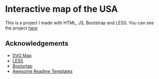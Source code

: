 
# Interactive map of the USA

This is a project I made with HTML, JS, Bootstrap and LESS. You can see the project [here](https://andrew-veteto.github.io/Interactive_Map/)


## Acknowledgements

 - [SVG Map](http://simplemaps.com/resources/svg-license)
 - [LESS](https://lesscss.org/)
 - [Bootsrtap](https://getbootstrap.com/)
 - [Awesome Readme Templates](https://awesomeopensource.com/project/elangosundar/awesome-README-templates)